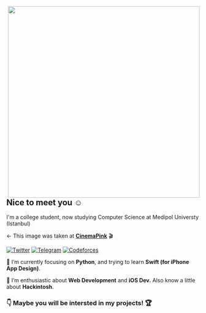 <a href="https://github.com/sutsurup?tab=repositories">
  <img align="right" src="https://github-readme-stats.vercel.app/api?username=sutsurup&show_icons=true&hide_border=true&hide_rank=true&card_width=100" width="500px" />
</a>

## Nice to meet you ☺️

I'm a college student, now studying Computer Science at Medipol Universty (Istanbul)

← This image was taken at [**CinemaPink**](https://foursquare.com/v/cinemapink/552a2838498e707ea4fc83e0) 🎬

[![Twitter](https://img.shields.io/badge/-@vsutsurup-1DA1F2?style=flat-square&logo=Twitter&logoColor=fff)](https://twitter.com/vsutsurup)
[![Telegram](https://img.shields.io/badge/-@sutsurup-2CA5E0?style=flat-square&logo=Telegram&logoColor=fff)](https://t.me/sutsurup)
[![Codeforces](https://img.shields.io/badge/-@sutsurup-269539?style=flat-square&logo=codeforces&logoColor=fff)](https://codeforces.com/profile/sutsurup)


📝 I’m currently focusing on **Python**, and trying to learn **Swift (for iPhone App Design)**.

🧗 I’m enthusiastic about **Web Development** and **iOS Dev.** Also know a little about **Hackintosh**.
 
 ### 👇 Maybe you will be intersted in my projects! 🏆
